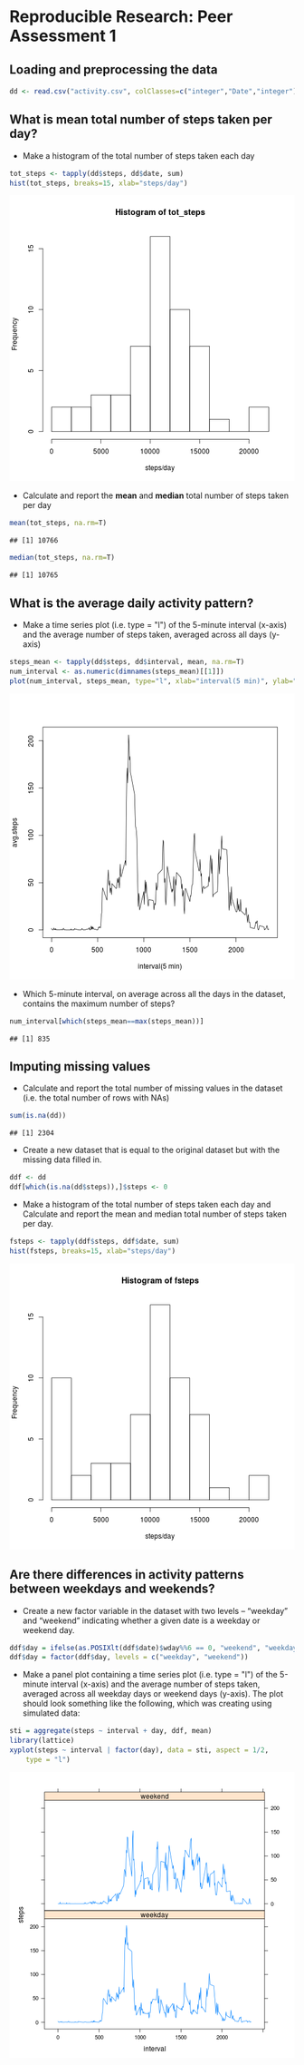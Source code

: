 # Reproducible Research: Peer Assessment 1

## Loading and preprocessing the data


```r
dd <- read.csv("activity.csv", colClasses=c("integer","Date","integer"))
```

## What is mean total number of steps taken per day?

- Make a histogram of the total number of steps taken each day


```r
tot_steps <- tapply(dd$steps, dd$date, sum)
hist(tot_steps, breaks=15, xlab="steps/day")
```

![plot of chunk unnamed-chunk-2](figure/unnamed-chunk-2.png) 

- Calculate and report the **mean** and **median** total number of steps taken per day


```r
mean(tot_steps, na.rm=T)
```

```
## [1] 10766
```

```r
median(tot_steps, na.rm=T)
```

```
## [1] 10765
```

## What is the average daily activity pattern?

- Make a time series plot (i.e. type = "l") of the 5-minute interval (x-axis) and the average number of steps taken, averaged across all days (y-axis)


```r
steps_mean <- tapply(dd$steps, dd$interval, mean, na.rm=T)
num_interval <- as.numeric(dimnames(steps_mean)[[1]])
plot(num_interval, steps_mean, type="l", xlab="interval(5 min)", ylab="avg.steps")
```

![plot of chunk unnamed-chunk-4](figure/unnamed-chunk-4.png) 

- Which 5-minute interval, on average across all the days in the dataset, contains the maximum number of steps?


```r
num_interval[which(steps_mean==max(steps_mean))]
```

```
## [1] 835
```

## Imputing missing values

- Calculate and report the total number of missing values in the dataset (i.e. the total number of rows with NAs)


```r
sum(is.na(dd))
```

```
## [1] 2304
```

- Create a new dataset that is equal to the original dataset but with the missing data filled in.


```r
ddf <- dd
ddf[which(is.na(dd$steps)),]$steps <- 0
```

- Make a histogram of the total number of steps taken each day and Calculate and report the mean and median total number of steps taken per day. 


```r
fsteps <- tapply(ddf$steps, ddf$date, sum)
hist(fsteps, breaks=15, xlab="steps/day")
```

![plot of chunk unnamed-chunk-8](figure/unnamed-chunk-8.png) 

## Are there differences in activity patterns between weekdays and weekends?

- Create a new factor variable in the dataset with two levels – “weekday” and “weekend” indicating whether a given date is a weekday or weekend day.


```r
ddf$day = ifelse(as.POSIXlt(ddf$date)$wday%%6 == 0, "weekend", "weekday")
ddf$day = factor(ddf$day, levels = c("weekday", "weekend"))
```

- Make a panel plot containing a time series plot (i.e. type = "l") of the 5-minute interval (x-axis) and the average number of steps taken, averaged across all weekday days or weekend days (y-axis). The plot should look something like the following, which was creating using simulated data:

```r
sti = aggregate(steps ~ interval + day, ddf, mean)
library(lattice)
xyplot(steps ~ interval | factor(day), data = sti, aspect = 1/2, 
    type = "l")
```

![plot of chunk unnamed-chunk-10](figure/unnamed-chunk-10.png) 
